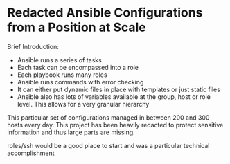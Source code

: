 # Redacted Ansible Configurations from a Position at Scale

Brief Introduction:
- Ansible runs a series of tasks
- Each task can be encompassed into a role
- Each playbook runs many roles
- Ansible runs commands with error checking
- It can either put dynamic files in place with templates or just static files
- Ansible also has lots of variables available at the group, host or role level. This allows for a very granular hierarchy

This particular set of configurations managed in between 200 and 300 hosts every day.  This project has been heavily redacted to protect sensitive information and thus large parts are missing.

roles/ssh would be a good place to start and was a particular technical accomplishment
